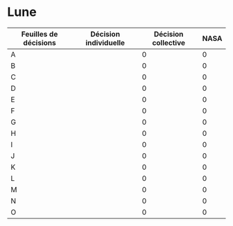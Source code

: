 # Lune
Feuilles de décisions | Décision individuelle | Décision collective | NASA
--- | --- | --- | ---
A |  | 0 | 0
B |  | 0 | 0
C |  | 0 | 0
D |  | 0 | 0
E |  | 0 | 0
F |  | 0 | 0
G |  | 0 | 0
H |  | 0 | 0
I |  | 0 | 0
J |  | 0 | 0
K |  | 0 | 0
L |  | 0 | 0
M |  | 0 | 0
N |  | 0 | 0
O |  | 0 | 0
